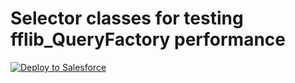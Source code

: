 Selector classes for testing fflib_QueryFactory performance
=====================================

<a href="https://githubsfdeploy.herokuapp.com?owner=patronmanagerdev&repo=fflib-Optimization">
  <img alt="Deploy to Salesforce"
       src="https://raw.githubusercontent.com/afawcett/githubsfdeploy/master/src/main/webapp/resources/img/deploy.png">
</a>
